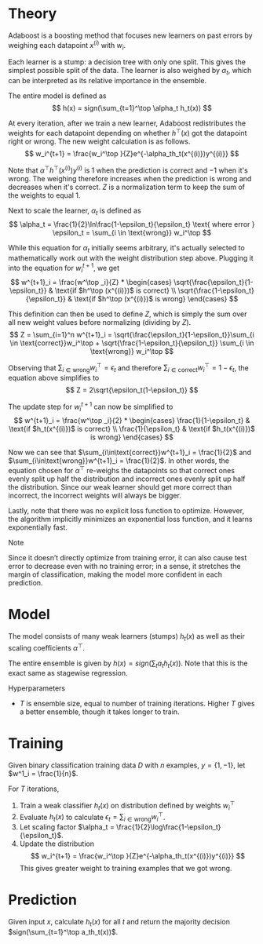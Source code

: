 # Theory
Adaboost is a boosting method that focuses new learners on past errors by weighing each datapoint $x^{(i)}$ with $w_i$.

Each learner is a stump: a decision tree with only one split. This gives the simplest possible split of the data. The learner is also weighed by $\alpha_t$, which can be interpreted as its relative importance in the ensemble.

The entire model is defined as 
$$
h(x) = sign(\sum_{t=1}^\top \alpha_t h_t(x))
$$
 
At every iteration, after we train a new learner, Adaboost redistributes the weights for each datapoint depending on whether $h^\top (x)$ got the datapoint right or wrong. The new weight calculation is as follows. 
$$
w_i^{t+1} = \frac{w_i^\top }{Z}e^{-\alpha_th_t(x^{(i)})y^{(i)}}
$$

Note that $\alpha^\top h^\top (x^{(i)})y^{(i)}$ is $1$ when the prediction is correct and $-1$ when it's wrong. The weighing therefore increases when the prediction is wrong and decreases when it's correct. $Z$ is a normalization term to keep the sum of the weights to equal $1$.

Next to scale the learner, $\alpha_t$ is defined as 
$$
\alpha_t = \frac{1}{2}\ln\frac{1-\epsilon_t}{\epsilon_t} \text{ where error } \epsilon_t = \sum_{i \in \text{wrong}} w_i^\top
$$

While this equation for $\alpha_t$ initially seems arbitrary, it's actually selected to mathematically work out with the weight distribution step above. Plugging it into the equation for $w^{t+1}_i$, we get 
$$
w^{t+1}_i = \frac{w^\top _i}{Z} * \begin{cases} \sqrt{\frac{\epsilon_t}{1-\epsilon_t}} & \text{if $h^\top (x^{(i)})$ is correct} \\ \sqrt{\frac{1-\epsilon_t}{\epsilon_t}} & \text{if $h^\top (x^{(i)})$ is wrong} \end{cases}
$$

This definition can then be used to define $Z$, which is simply the sum over all new weight values before normalizing (dividing by $Z$). 
$$
Z = \sum_{i=1}^n w^{t+1}_i = \sqrt{\frac{\epsilon_t}{1-\epsilon_t}}\sum_{i \in \text{correct}}w_i^\top + \sqrt{\frac{1-\epsilon_t}{\epsilon_t}} \sum_{i \in \text{wrong}} w_i^\top
$$

Observing that $\sum_{i\in\text{wrong}} w_i^\top = \epsilon_t$ and therefore $\sum_{i\in\text{correct}} w_i^\top = 1-\epsilon_t$, the equation above simplifies to 
$$
Z = 2\sqrt{\epsilon_t(1-\epsilon_t)}
$$

The update step for $w^{t+1}_i$ can now be simplified to 
$$
w^{t+1}_i = \frac{w^\top _i}{2} * \begin{cases} \frac{1}{1-\epsilon_t} & \text{if $h_t(x^{(i)})$ is correct} \\ \frac{1}{\epsilon_t} & \text{if $h_t(x^{(i)})$ is wrong} \end{cases}
$$

Now we can see that $\sum_{i\in\text{correct}}w^{t+1}_i = \frac{1}{2}$ and $\sum_{i\in\text{wrong}}w^{t+1}_i = \frac{1}{2}$. In other words, the equation chosen for $\alpha^\top$ re-weighs the datapoints so that correct ones evenly split up half the distribution and incorrect ones evenly split up half the distribution. Since our weak learner should get more correct than incorrect, the incorrect weights will always be bigger.

Lastly, note that there was no explicit loss function to optimize. However, the algorithm implicitly minimizes an exponential loss function, and it learns exponentially fast.

> [!note]
> Since it doesn’t directly optimize from training error, it can also cause test error to decrease even with no training error; in a sense, it stretches the margin of classification, making the model more confident in each prediction.

# Model
The model consists of many weak learners (stumps) $h_t(x)$ as well as their scaling coefficients $\alpha^\top$.

The entire ensemble is given by $h(x) = sign(\sum_t a_th_t(x))$. Note that this is the exact same as stagewise regression.

Hyperparameters
- $T$ is ensemble size, equal to number of training iterations. Higher $T$ gives a better ensemble, though it takes longer to train.

# Training
Given binary classification training data $D$ with $n$ examples, $y = \{1, -1\}$, let $w^1_i = \frac{1}{n}$.

For $T$ iterations,
1. Train a weak classifier $h_t(x)$ on distribution defined by weights $w^\top _i$
2. Evaluate $h_t(x)$ to calculate $\epsilon_t = \sum_{i\in\text{wrong}} w^\top _i$.
3. Let scaling factor $\alpha_t = \frac{1}{2}\log\frac{1-\epsilon_t}{\epsilon_t}$.
4. Update the distribution 
$$
w_i^{t+1} = \frac{w_i^\top }{Z}e^{-\alpha_th_t(x^{(i)})y^{(i)}}
$$
This gives greater weight to training examples that we got wrong.

# Prediction
Given input $x$, calculate $h_t(x)$ for all $t$ and return the majority decision $sign(\sum_{t=1}^\top a_th_t(x))$.